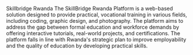 Skillbridge Rwanda
The SkillBridge Rwanda Platform is a web-based solution designed to provide practical, vocational training in various fields, including coding, graphic design, and photography. The platform aims to address the gap between formal education and workforce demands by offering interactive tutorials, real-world projects, and certifications. The platform falls in line with Rwanda's strategic plan to improve employability and the quality of education by developing practical skills.
